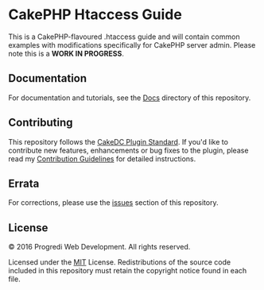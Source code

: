 # CakePHP Htaccess Guide

This is a CakePHP-flavoured .htaccess guide and will contain common examples with modifications specifically for CakePHP server admin. Please note this is a **WORK IN PROGRESS**.

## Documentation

For documentation and tutorials, see the [Docs](Docs/Home.md) directory of this repository.

## Contributing

This repository follows the [CakeDC Plugin Standard](http://cakedc.com/plugin-standard). If you'd like to contribute new features, enhancements or bug fixes to the plugin, please read my [Contribution Guidelines](http://www.progredi.co.uk/plugins/contribution-guidelines) for detailed instructions.

## Errata

For corrections, please use the [issues](https://github.com/Progredi/plugin-name/issues) section of this repository.

## License

&copy; 2016 Progredi Web Development. All rights reserved.

Licensed under the [MIT](http://www.opensource.org/licenses/mit-license.php) License. Redistributions of the source code included in this repository must retain the copyright notice found in each file.
